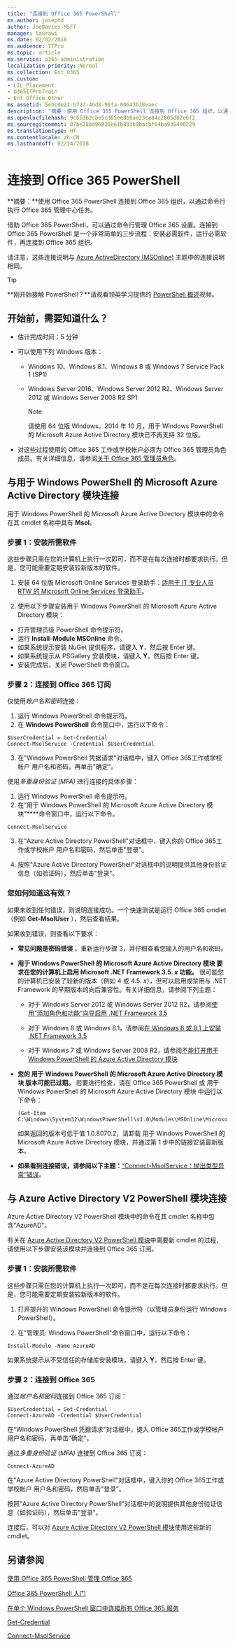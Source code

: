 ```yaml
---
title: "连接到 Office 365 PowerShell"
ms.author: josephd
author: JoeDavies-MSFT
manager: laurawi
ms.date: 02/02/2018
ms.audience: ITPro
ms.topic: article
ms.service: o365-administration
localization_priority: Normal
ms.collection: Ent_O365
ms.custom:
- LIL_Placement
- O365ITProTrain
- Ent_Office_Other
ms.assetid: 5ebc0e21-b72d-46d8-96fa-00643b18eaec
description: "摘要：使用 Office 365 PowerShell 连接到 Office 365 组织，以通过命令行执行 Office 365 管理中心任务。"
ms.openlocfilehash: 9c653b2cbe5cd05ee8b0ae23ce84c2805d82e6f2
ms.sourcegitcommit: 07be28bd96826e61b893b9bacbf64ba936400229
ms.translationtype: HT
ms.contentlocale: zh-CN
ms.lasthandoff: 02/14/2018
---
```

# <a name="connect-to-office-365-powershell"></a>连接到 Office 365 PowerShell

 **摘要：**使用 Office 365 PowerShell 连接到 Office 365 组织，以通过命令行执行 Office 365 管理中心任务。
  
借助 Office 365 PowerShell，可以通过命令行管理 Office 365 设置。连接到 Office 365 PowerShell 是一个非常简单的三步流程：安装必需软件，运行必需软件，再连接到 Office 365 组织。 

请注意，这些连接说明与 [Azure ActiveDirectory (MSOnline)](https://go.microsoft.com/fwlink/p/?LinkId=528113) 主题中的连接说明相同。
  
> [!TIP]
> **刚开始接触 PowerShell？**请观看领英学习提供的 [PowerShell 概述](http://technet.microsoft.com/library/https://support.office.com/zh-CN/article/7d0107d4-f672-4d0f-ad7d-417844b926c7.aspx)视频。 
  
## <a name="what-do-you-need-to-know-before-you-begin"></a>开始前，需要知道什么？

- 估计完成时间：5 分钟
    
- 可以使用下列 Windows 版本：
    
  - Windows 10、Windows 8.1、Windows 8 或 Windows 7 Service Pack 1 (SP1) 
    
  - Windows Server 2016、Windows Server 2012 R2、Windows Server 2012 或 Windows Server 2008 R2 SP1
    
    > [!NOTE]
    >请使用 64 位版 Windows。2014 年 10 月，用于 Windows PowerShell 的 Microsoft Azure Active Directory 模块已不再支持 32 位版。
    
-  对这些过程使用的 Office 365 工作或学校帐户必须为 Office 365 管理员角色成员。有关详细信息，请参阅[关于 Office 365 管理员角色](https://go.microsoft.com/fwlink/p/?LinkId=532367)。

## <a name="connect-with-the-microsoft-azure-active-directory-module-for-windows-powershell"></a>与用于 Windows PowerShell 的 Microsoft Azure Active Directory 模块连接

用于 Windows PowerShell 的 Microsoft Azure Active Directory 模块中的命令在其 cmdlet 名称中具有 **Msol**。
    
### <a name="step-1-install-required-software"></a>步骤 1：安装所需软件

这些步骤只需在您的计算机上执行一次即可，而不是在每次连接时都要求执行。但是，您可能需要定期安装较新版本的软件。
  
1.  安装 64 位版 Microsoft Online Services 登录助手：[适用于 IT 专业人员 RTW 的 Microsoft Online Services 登录助手](https://go.microsoft.com/fwlink/p/?LinkId=286152)。
    
2. 使用以下步骤安装用于 Windows PowerShell 的 Microsoft Azure Active Directory 模块：
    
  - 打开管理员级 PowerShell 命令提示符。
  - 运行 **Install-Module MSOnline** 命令。
  - 如果系统提示安装 NuGet 提供程序，请键入 **Y**，然后按 Enter 键。
  - 如果系统提示从 PSGallery 安装模块，请键入 **Y**，然后按 Enter 键。
  - 安装完成后，关闭 PowerShell 命令窗口。
    
### <a name="step-2-connect-to-your-office-365-subscription"></a>步骤 2：连接到 Office 365 订阅
<a name="step3"> </a>

仅使用*帐户名和密码*连接：
  
1. 运行 Windows PowerShell 命令提示符。
2. 在 **Windows PowerShell** 命令窗口中，运行以下命令：
    
```
$UserCredential = Get-Credential
Connect-MsolService -Credential $UserCredential
```

3. 在"Windows PowerShell 凭据请求"对话框中，键入 Office 365工作或学校帐户 用户名和密码，再单击"确定"。
    
使用*多重身份验证 (MFA)* 进行连接的具体步骤：
  
1. 运行 Windows PowerShell 命令提示符。
2. 在“用于 Windows PowerShell 的 Microsoft Azure Active Directory 模块”****命令窗口中，运行以下命令。
    
```
Connect-MsolService
```

3. 在"Azure Active Directory PowerShell"对话框中，键入你的 Office 365工作或学校帐户 用户名和密码，然后单击"登录"。
    
4. 按照"Azure Active Directory PowerShell"对话框中的说明提供其他身份验证信息（如验证码），然后单击"登录"。
    
### <a name="how-do-you-know-this-worked"></a>您如何知道这有效？
<a name="step3"> </a>

如果未收到任何错误，则说明连接成功。一个快速测试是运行 Office 365 cmdlet（例如 **Get-MsolUser** ），然后查看结果。
  
如果收到错误，则查看以下要求：
  
- **常见问题是密码错误** 。重新运行步骤 3，并仔细查看您输入的用户名和密码。
    
- **用于 Windows PowerShell 的 Microsoft Azure Active Directory 模块 要求在您的计算机上启用 Microsoft .NET Framework 3.5. _x_ 功能。** 很可能您的计算机已安装了较新的版本（例如 4 或 4.5. _x_），但可以启用或禁用与 .NET Framework 的早期版本的向后兼容性。有关详细信息，请参阅下列主题：
    
  - 对于 Windows Server 2012 或 Windows Server 2012 R2，请参阅[使用“添加角色和功能”向导启用 .NET Framework 3.5](https://go.microsoft.com/fwlink/p/?LinkId=532368)
    
  - 对于 Windows 8 或 Windows 8.1，请参阅[在 Windows 8 或 8.1 上安装 .NET Framework 3.5](https://go.microsoft.com/fwlink/p/?LinkId=532369)
    
  - 对于 Windows 7 或 Windows Server 2008 R2，请参阅[不能打开用于 Windows PowerShell 的 Azure Active Directory 模块](https://go.microsoft.com/fwlink/p/?LinkId=532370)
    
- **您的 用于 Windows PowerShell 的 Microsoft Azure Active Directory 模块 版本可能已过期。** 若要进行检查，请在 Office 365 PowerShell 或 用于 Windows PowerShell 的 Microsoft Azure Active Directory 模块 中运行以下命令：
    
  ```
  (Get-Item C:\Windows\System32\WindowsPowerShell\v1.0\Modules\MSOnline\Microsoft.Online.Administration.Automation.PSModule.dll).VersionInfo.FileVersion
  ```

    如果返回的版本号低于值 1.0.8070.2，请卸载 用于 Windows PowerShell 的 Microsoft Azure Active Directory 模块，并通过第 1 步中的链接安装最新版本。
    
- **如果看到连接错误，请参阅以下主题：**[“Connect-MsolService：抛出类型异常”错误](https://go.microsoft.com/fwlink/p/?LinkId=532377)。
    
## <a name="connect-with-the-azure-active-directory-v2-powershell-module"></a>与 Azure Active Directory V2 PowerShell 模块连接
<a name="ConnectV2"> </a>

Azure Active Directory V2 PowerShell 模块中的命令在其 cmdlet 名称中包含“AzureAD”。

有关在 [Azure Active Directory V2 PowerShell 模块](https://docs.microsoft.com/powershell/azuread/v2/azureactivedirectory)中需要新 cmdlet 的过程，请使用以下步骤安装该模块并连接到 Office 365 订阅。

### <a name="step-1-install-required-software"></a>步骤 1：安装所需软件

这些步骤只需在您的计算机上执行一次即可，而不是在每次连接时都要求执行。但是，您可能需要定期安装较新版本的软件。

  
1. 打开提升的 Windows PowerShell 命令提示符（以管理员身份运行 Windows PowerShell）。
    
2. 在"管理员: Windows PowerShell"命令窗口中，运行以下命令：
    
  ```
  Install-Module -Name AzureAD 
  ```

如果系统提示从不受信任的存储库安装模块，请键入 **Y**，然后按 Enter 键。


### <a name="step-2-connect-to-office-365"></a>步骤 2：连接到 Office 365

通过*帐户名和密码*连接到 Office 365 订阅：
    
```
$UserCredential = Get-Credential
Connect-AzureAD -Credential $UserCredential
```

在"Windows PowerShell 凭据请求"对话框中，键入 Office 365工作或学校帐户 用户名和密码，再单击"确定"。
    
通过*多重身份验证 (MFA)* 连接到 Office 365 订阅：

```
Connect-AzureAD
```

在"Azure Active Directory PowerShell"对话框中，键入你的 Office 365工作或学校帐户 用户名和密码，然后单击"登录"。
    
按照"Azure Active Directory PowerShell"对话框中的说明提供其他身份验证信息（如验证码），然后单击"登录"。
    
连接后，可以对 [Azure Active Directory V2 PowerShell 模块](https://docs.microsoft.com/powershell/azuread/v2/azureactivedirectory)使用这些新的 cmdlet。
  
## <a name="see-also"></a>另请参阅

[使用 Office 365 PowerShell 管理 Office 365](manage-office-365-with-office-365-powershell.md)
  
[Office 365 PowerShell 入门](getting-started-with-office-365-powershell.md)
  
[在单个 Windows PowerShell 窗口中连接所有 Office 365 服务](connect-to-all-office-365-services-in-a-single-windows-powershell-window.md)

[Get-Credential](https://go.microsoft.com/fwlink/p/?LinkId=389618)
  
[Connect-MsolService](https://go.microsoft.com/fwlink/p/?LinkId=532375)

